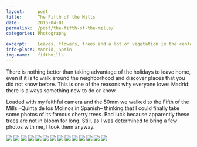 ```yaml
---
layout: 	post
title:  	The Fifth of the Mills
date:   	2015-04-01
permalink: 	/post/the-fifth-of-the-mills/
categories: Photography

excerpt: 	Leaves, flowers, trees and a lot of vegetation in the center of Madrid. Who'd say.
info-place: Madrid, Spain
img-name:	fifthmills
---
```


There is nothing better than taking advantage of the holidays to leave home, even if it is to walk around the neighborhood and discover places that you did not know before. This is one of the reasons why everyone loves Madrid: there is always something new to do or know.

Loaded with my faithful camera and the 50mm we walked to the Fifth of the Mills –Quinta de los Molinos in Spanish– thinking that I could finally take some photos of its famous cherry trees. Bad luck because apparently these trees are not in bloom for long. Still, as I was determined to bring a few photos with me, I took them anyway.

<div class="gallery-{{ page.layout }}" markdown="1">

![](/assets{{page.permalink}}{{page.img-name}}01.jpg)
![](/assets{{page.permalink}}{{page.img-name}}02.jpg)
![](/assets{{page.permalink}}{{page.img-name}}03.jpg)
![](/assets{{page.permalink}}{{page.img-name}}04.jpg)
![](/assets{{page.permalink}}{{page.img-name}}05.jpg)
![](/assets{{page.permalink}}{{page.img-name}}06.jpg)
![](/assets{{page.permalink}}{{page.img-name}}07.jpg)
![](/assets{{page.permalink}}{{page.img-name}}08.jpg)
![](/assets{{page.permalink}}{{page.img-name}}09.jpg)
![](/assets{{page.permalink}}{{page.img-name}}10.jpg)
![](/assets{{page.permalink}}{{page.img-name}}11.jpg)
![](/assets{{page.permalink}}{{page.img-name}}12.jpg)
![](/assets{{page.permalink}}{{page.img-name}}13.jpg)
![](/assets{{page.permalink}}{{page.img-name}}14.jpg)

</div>